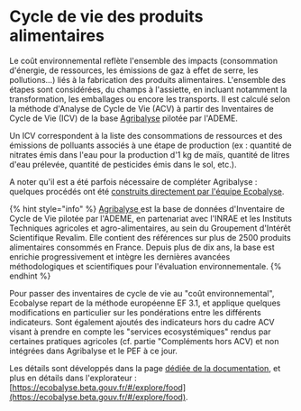 # Cycle de vie des produits alimentaires

Le coût environnemental reflète l'ensemble des impacts (consommation d'énergie, de ressources, les émissions de gaz à effet de serre, les pollutions...) liés à la fabrication des produits alimentaires. L'ensemble des étapes sont considérées, du champs à l'assiette, en incluant notamment la transformation, les emballages ou encore les transports. Il est calculé selon la méthode d'Analyse de Cycle de Vie (ACV) à partir des Inventaires de Cycle de Vie (ICV) de la base [Agribalyse](https://agribalyse.ademe.fr/) pilotée par l'ADEME.&#x20;

Un ICV correspondent à la liste des consommations de ressources et des émissions de polluants associés à une étape de production (ex : quantité de nitrates émis dans l'eau pour la production d'1 kg de maïs, quantité de litres d'eau prélevée, quantité de pesticides émis dans le sol, etc.). &#x20;

A noter qu'il est a été parfois nécessaire de compléter Agribalyse : quelques procédés ont été [construits directement par l'équipe Ecobalyse](etape-1-ingredients/impacts-consideres-1.md).

{% hint style="info" %}
[Agribalyse ](../../)est la base de données d'Inventaire de Cycle de Vie pilotée par l'ADEME, en partenariat avec l'INRAE et les Instituts Techniques agricoles et agro-alimentaires, au sein du Groupement d'Intérêt Scientifique Revalim. Elle contient des références sur plus de 2500 produits alimentaires consommés en France. Depuis plus de dix ans, la base est enrichie progressivement et intègre les dernières avancées méthodologiques et scientifiques pour l'évaluation environnementale.&#x20;
{% endhint %}

Pour passer des inventaires de cycle de vie au "coût environnemental",  Ecobalyse repart de la méthode européenne EF 3.1, et applique quelques modifications en particulier sur les pondérations entre les différents indicateurs. Sont également ajoutés des indicateurs hors du cadre ACV visant à prendre en compte les "services ecosystémiques" rendus par certaines pratiques agricoles (cf. partie "Compléments hors ACV) et non intégrées dans Agribalyse et le PEF à ce jour.&#x20;

Les détails sont développés dans la page [dédiée de la documentation](https://fabrique-numerique.gitbook.io/sandbox/cout-environnemental), et plus en détails dans l'explorateur : [https://ecobalyse.beta.gouv.fr/#/explore/food](https://ecobalyse.beta.gouv.fr/#/explore/food).

